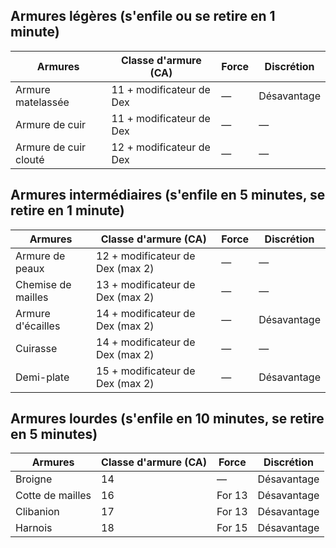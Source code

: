 

## Armures légères (s'enfile ou se retire en 1 minute)

| Armures               | Classe d'armure (CA)     | Force | Discrétion  |
| --------------------- | ------------------------ | ----- | ----------- |
| Armure matelassée     | 11 + modificateur de Dex | —     | Désavantage |
| Armure de cuir        | 11 + modificateur de Dex | —     | —           |
| Armure de cuir clouté | 12 + modificateur de Dex | —     | —           |

## Armures intermédiaires (s'enfile en 5 minutes, se retire en 1 minute)

| Armures            | Classe d'armure (CA)             | Force | Discrétion  |
| ------------------ | -------------------------------- | ----- | ----------- |
| Armure de peaux    | 12 + modificateur de Dex (max 2) | —     | —           |
| Chemise de mailles | 13 + modificateur de Dex (max 2) | —     | —           |
| Armure d'écailles  | 14 + modificateur de Dex (max 2) | —     | Désavantage |
| Cuirasse           | 14 + modificateur de Dex (max 2) | —     | —           |
| Demi-plate         | 15 + modificateur de Dex (max 2) | —     | Désavantage |

## Armures lourdes (s'enfile en 10 minutes, se retire en 5 minutes)

|Armures|Classe d'armure (CA)|Force|Discrétion|
|---|---|---|---|
|Broigne|14|—|Désavantage|
|Cotte de mailles|16|For 13|Désavantage|
|Clibanion|17|For 13|Désavantage|
|Harnois|18|For 15|Désavantage|


